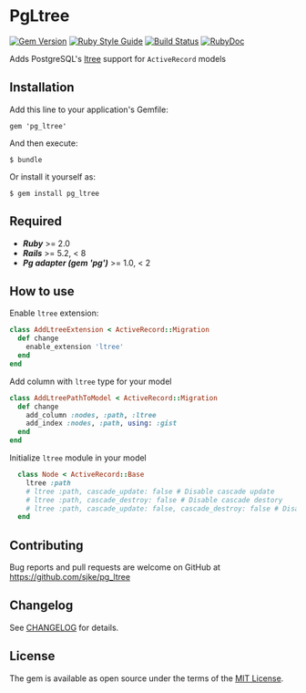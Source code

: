 # PgLtree

[![Gem Version](https://badge.fury.io/rb/pg_ltree.svg)](http://badge.fury.io/rb/pg_ltree)
[![Ruby Style Guide](https://img.shields.io/badge/code_style-rubocop-brightgreen.svg)](https://github.com/rubocop/rubocop)
[![Build Status](https://github.com/sjke/pg_ltree/actions/workflows/tests.yml/badge.svg?branch=master)](https://github.com/sjke/pg_ltree/actions/workflows/tests.yml?query=branch%3Amaster)
[![RubyDoc](http://inch-ci.org/github/sjke/pg_ltree.svg?branch=master)](http://www.rubydoc.info/github/sjke/pg_ltree/)

Adds PostgreSQL's [ltree](http://www.postgresql.org/docs/current/static/ltree.html) support for `ActiveRecord` models

## Installation

Add this line to your application's Gemfile:

    gem 'pg_ltree'

And then execute:

    $ bundle

Or install it yourself as:

    $ gem install pg_ltree

## Required

* **_Ruby_** >= 2.0
* **_Rails_** >= 5.2, < 8
* **_Pg adapter (gem 'pg')_** >= 1.0, < 2


## How to use
Enable `ltree` extension:
```ruby
class AddLtreeExtension < ActiveRecord::Migration
  def change
    enable_extension 'ltree'
  end
end
```

Add column with `ltree` type for your model
```ruby
class AddLtreePathToModel < ActiveRecord::Migration
  def change
    add_column :nodes, :path, :ltree
    add_index :nodes, :path, using: :gist
  end
end
```

Initialize `ltree` module in your model
```ruby
  class Node < ActiveRecord::Base
    ltree :path
    # ltree :path, cascade_update: false # Disable cascade update
    # ltree :path, cascade_destroy: false # Disable cascade destory
    # ltree :path, cascade_update: false, cascade_destroy: false # Disable cascade callbacks
  end
```

## Contributing
Bug reports and pull requests are welcome on GitHub at https://github.com/sjke/pg_ltree

## Changelog
See [CHANGELOG](CHANGELOG.md) for details.

## License
The gem is available as open source under the terms of the [MIT License](MIT-LICENSE).
